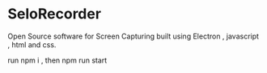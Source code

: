# SeloRecorder
Open Source software for Screen Capturing built using Electron , javascript , html and css.

run npm i , then npm run start
